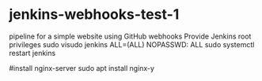 # jenkins-webhooks-test-1
pipeline for a simple website using GitHub webhooks
Provide Jenkins root privileges
sudo visudo
jenkins ALL=(ALL) NOPASSWD: ALL
sudo systemctl restart jenkins

#install nginx-server
sudo apt install nginx-y

